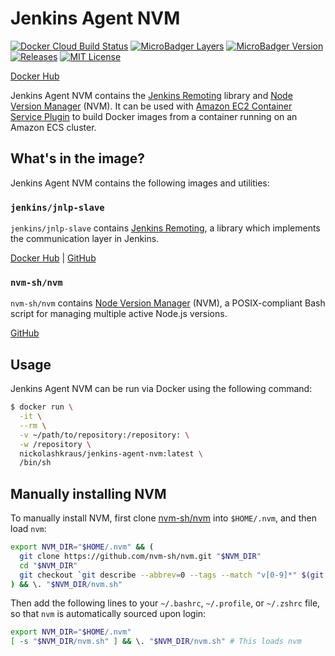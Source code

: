 # Jenkins Agent NVM

[![Docker Cloud Build Status](https://img.shields.io/docker/cloud/build/nickolashkraus/jenkins-agent-nvm?color=blue)](https://cloud.docker.com/u/nickolashkraus/repository/docker/nickolashkraus/jenkins-agent-nvm)
[![MicroBadger Layers](https://images.microbadger.com/badges/image/nickolashkraus/jenkins-agent-nvm.svg)](https://microbadger.com/images/nickolashkraus/jenkins-agent-nvm)
[![MicroBadger Version](https://images.microbadger.com/badges/version/nickolashkraus/jenkins-agent-nvm.svg)](https://microbadger.com/images/nickolashkraus/jenkins-agent-nvm)
[![Releases](https://img.shields.io/github/v/release/NickolasHKraus/jenkins-agent-nvm?color=blue)](https://github.com/NickolasHKraus/jenkins-agent-nvm/releases)
[![MIT License](https://img.shields.io/github/license/NickolasHKraus/jenkins-agent-nvm?color=blue)](https://github.com/NickolasHKraus/jenkins-agent-nvm/blob/master/LICENSE)

[Docker Hub](https://cloud.docker.com/u/nickolashkraus/repository/docker/nickolashkraus/jenkins-agent-nvm)

Jenkins Agent NVM contains the [Jenkins Remoting](https://jenkins.io/projects/remoting/) library and [Node Version Manager](https://github.com/nvm-sh/nvm) (NVM). It can be used with [Amazon EC2 Container Service Plugin](https://wiki.jenkins.io/display/JENKINS/Amazon+EC2+Container+Service+Plugin) to build Docker images from a container running on an Amazon ECS cluster.

## What's in the image?

Jenkins Agent NVM contains the following images and utilities:

### `jenkins/jnlp-slave`

`jenkins/jnlp-slave` contains [Jenkins Remoting](https://github.com/jenkinsci/remoting), a library which implements the communication layer in Jenkins.

[Docker Hub](https://hub.docker.com/r/jenkins/jnlp-slave/) | [GitHub](https://github.com/jenkinsci/docker-jnlp-slave)

### `nvm-sh/nvm`

`nvm-sh/nvm` contains [Node Version Manager](https://github.com/nvm-sh/nvm) (NVM), a POSIX-compliant Bash script for managing multiple active Node.js versions.

[GitHub](https://github.com/nvm-sh/nvm)

## Usage

Jenkins Agent NVM can be run via Docker using the following command:

```bash
$ docker run \
  -it \
  --rm \
  -v ~/path/to/repository:/repository: \
  -w /repository \
  nickolashkraus/jenkins-agent-nvm:latest \
  /bin/sh
```

## Manually installing NVM

To manually install NVM, first clone [nvm-sh/nvm](https://github.com/nvm-sh/nvm) into `$HOME/.nvm`, and then load `nvm`:

```bash
export NVM_DIR="$HOME/.nvm" && (
  git clone https://github.com/nvm-sh/nvm.git "$NVM_DIR"
  cd "$NVM_DIR"
  git checkout `git describe --abbrev=0 --tags --match "v[0-9]*" $(git rev-list --tags --max-count=1)`
) && \. "$NVM_DIR/nvm.sh"
```

Then add the following lines to your `~/.bashrc`, `~/.profile`, or `~/.zshrc` file, so that `nvm` is automatically sourced upon login:

```bash
export NVM_DIR="$HOME/.nvm"
[ -s "$NVM_DIR/nvm.sh" ] && \. "$NVM_DIR/nvm.sh" # This loads nvm
